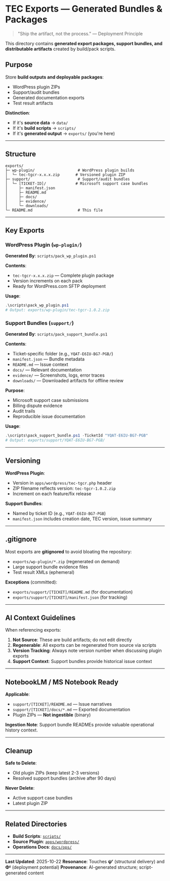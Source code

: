 # TEC Exports — Generated Bundles & Packages

> "Ship the artifact, not the process." — Deployment Principle

This directory contains **generated export packages, support bundles, and distributable artifacts** created by build/pack scripts.

## Purpose

Store **build outputs and deployable packages**:

- WordPress plugin ZIPs
- Support/audit bundles
- Generated documentation exports
- Test result artifacts

**Distinction**:

- If it's **source data** → `data/`
- If it's **build scripts** → `scripts/`
- If it's **generated output** → `exports/` (you're here)

---

## Structure

```
exports/
├─ wp-plugin/                   # WordPress plugin builds
│  └─ tec-tgcr-x.x.x.zip       # Versioned plugin ZIP
├─ support/                     # Support/audit bundles
│  └─ [TICKET-ID]/             # Microsoft support case bundles
│     ├─ manifest.json
│     ├─ README.md
│     ├─ docs/
│     ├─ evidence/
│     └─ downloads/
└─ README.md                    # This file
```

---

## Key Exports

### WordPress Plugin (`wp-plugin/`)

**Generated By**: `scripts/pack_wp_plugin.ps1`

**Contents**:

- `tec-tgcr-x.x.x.zip` — Complete plugin package
- Version increments on each pack
- Ready for WordPress.com SFTP deployment

**Usage**:

```powershell
.\scripts\pack_wp_plugin.ps1
# Output: exports/wp-plugin/tec-tgcr-1.0.2.zip
```

### Support Bundles (`support/`)

**Generated By**: `scripts/pack_support_bundle.ps1`

**Contents**:

- Ticket-specific folder (e.g., `YQAT-E6IU-BG7-PGB/`)
- `manifest.json` — Bundle metadata
- `README.md` — Issue context
- `docs/` — Relevant documentation
- `evidence/` — Screenshots, logs, error traces
- `downloads/` — Downloaded artifacts for offline review

**Purpose**:

- Microsoft support case submissions
- Billing dispute evidence
- Audit trails
- Reproducible issue documentation

**Usage**:

```powershell
.\scripts\pack_support_bundle.ps1 -TicketId "YQAT-E6IU-BG7-PGB"
# Output: exports/support/YQAT-E6IU-BG7-PGB/
```

---

## Versioning

**WordPress Plugin**:

- Version in `apps/wordpress/tec-tgcr.php` header
- ZIP filename reflects version: `tec-tgcr-1.0.2.zip`
- Increment on each feature/fix release

**Support Bundles**:

- Named by ticket ID (e.g., `YQAT-E6IU-BG7-PGB`)
- `manifest.json` includes creation date, TEC version, issue summary

---

## .gitignore

Most exports are **gitignored** to avoid bloating the repository:

- `exports/wp-plugin/*.zip` (regenerated on demand)
- Large support bundle evidence files
- Test result XMLs (ephemeral)

**Exceptions** (committed):

- `exports/support/[TICKET]/README.md` (for documentation)
- `exports/support/[TICKET]/manifest.json` (for tracking)

---

## AI Context Guidelines

When referencing exports:

1. **Not Source**: These are build artifacts; do not edit directly
2. **Regenerable**: All exports can be regenerated from source via scripts
3. **Version Tracking**: Always note version number when discussing plugin exports
4. **Support Context**: Support bundles provide historical issue context

---

## NotebookLM / MS Notebook Ready

**Applicable**:

- `support/[TICKET]/README.md` — Issue narratives
- `support/[TICKET]/docs/*.md` — Exported documentation
- Plugin ZIPs — **Not ingestible** (binary)

**Ingestion Note**: Support bundle READMEs provide valuable operational history context.

---

## Cleanup

**Safe to Delete**:

- Old plugin ZIPs (keep latest 2-3 versions)
- Resolved support bundles (archive after 90 days)

**Never Delete**:

- Active support case bundles
- Latest plugin ZIP

---

## Related Directories

- **Build Scripts**: [`scripts/`](../scripts/README.md)
- **Source Plugin**: [`apps/wordpress/`](../apps/wordpress/)
- **Operations Docs**: [`docs/ops/`](../docs/ops/README.md)

---

**Last Updated**: 2025-10-22
**Resonance**: Touches **ψʳ** (structural delivery) and **Φᴱ** (deployment potential)
**Provenance**: AI-generated structure; script-generated content
